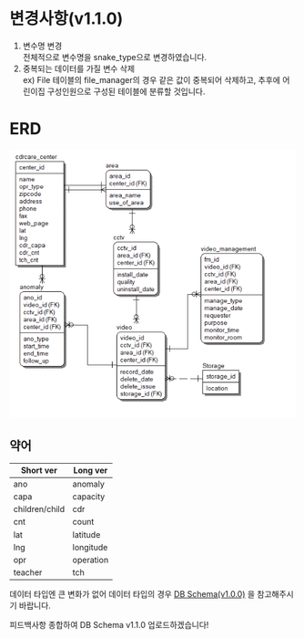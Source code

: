# 변경사항(v1.1.0)

1. 변수명 변경  
  전체적으로 변수명을 snake_type으로 변경하였습니다.  
2. 중복되는 데이터를 가질 변수 삭제  
  ex) File 테이블의 file_manager의 경우 같은 값이 중복되어 삭제하고, 추후에 어린이집 구성인원으로 구성된 테이블에 분류할 것입니다.  

# ERD
![ERD(v1.1.0).png](./ERD(v1.1.0).png)

## 약어
|Short ver|Long ver|
|----|----|
|ano|anomaly|
|capa|capacity|
|children/child|cdr|
|cnt|count|
|lat|latitude|
|lng|longitude|
|opr|operation|
|teacher|tch|
  
데이터 타입엔 큰 변화가 없어 데이터 타입의 경우 [DB Schema(v1.0.0)](https://2021-spring-dsc-project-team.atlassian.net/wiki/spaces/KDK/pages/6029378/DB+v1.0.0, "confluence - db schema") 을 참고해주시기 바랍니다.


피드백사항 종합하여 DB Schema v1.1.0 업로드하겠습니다!

